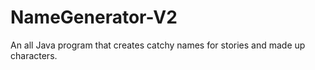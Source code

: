 # NameGenerator-V2
An all Java program that creates catchy names for stories and made up characters. 
